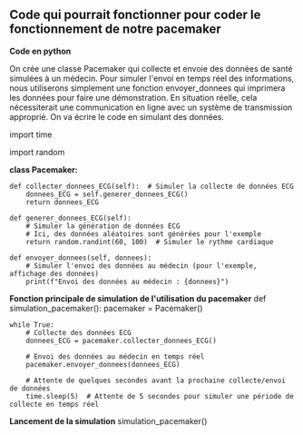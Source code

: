 Code qui pourrait fonctionner pour coder le fonctionnement de notre pacemaker 
----------------------------------------------------------------------------------

**Code en python**



On crée une classe Pacemaker qui collecte et envoie des données de santé simulées à un médecin. 
Pour simuler l'envoi en temps réel des informations, nous utiliserons simplement une fonction envoyer_donnees qui imprimera les données pour faire une démonstration. En situation réelle, cela nécessiterait une communication en ligne avec un système de transmission approprié.
On va écrire le code en simulant des données.





import time

import random


**class Pacemaker:**


    def collecter_donnees_ECG(self):  # Simuler la collecte de données ECG
        donnees_ECG = self.generer_donnees_ECG()
        return donnees_ECG
    
    def generer_donnees_ECG(self):
        # Simuler la génération de données ECG
        # Ici, des données aléatoires sont générées pour l'exemple
        return random.randint(60, 100)  # Simuler le rythme cardiaque

    def envoyer_donnees(self, donnees):
        # Simuler l'envoi des données au médecin (pour l'exemple, affichage des données)
        print(f"Envoi des données au médecin : {donnees}")
        

**Fonction principale de simulation de l'utilisation du pacemaker**
def simulation_pacemaker():
    pacemaker = Pacemaker()

    while True:
        # Collecte des données ECG
        donnees_ECG = pacemaker.collecter_donnees_ECG()

        # Envoi des données au médecin en temps réel
        pacemaker.envoyer_donnees(donnees_ECG)

        # Attente de quelques secondes avant la prochaine collecte/envoi de données
        time.sleep(5)  # Attente de 5 secondes pour simuler une période de collecte en temps réel

**Lancement de la simulation**
simulation_pacemaker()
